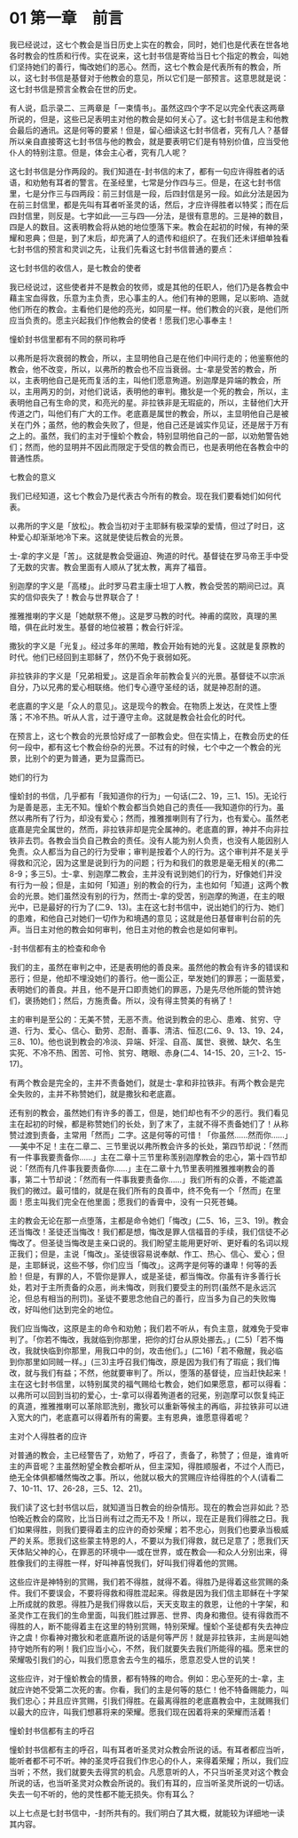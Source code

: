 # 01 第一章　前言


我已经说过，这七个教会是当日历史上实在的教会，同时，她们也是代表在世各地各时教会的性质和行传。实在说来，这七封书信是寄给当日七个指定的教会，叫她们坚持她们的善行，悔改她们的恶心。然而，这七个教会是代表所有的教会，所以，这七封书信是基督对于他教会的意见，所以它们是一部预言。这意思就是说：这七封书信是预言全教会在世的历史。

有人说，启示录二、三两章是「一束情书」。虽然这四个字不足以完全代表这两章所说的，但是，这些已足表明主对他的教会是如何关心了。这七封书信是主和他教会最后的通讯。这是何等的要紧！但是，留心细读这七封书信者，究有几人？基督所以亲自直接寄这七封书信与他的教会，就是要表明它们是有特别价值，应当受他仆人的特别注意。但是，体会主心者，究有几人呢？

这七封书信是分作两段的。我们知道在-封书信的末了，都有一句应许得胜者的话语，和劝勉有耳者的警言。在圣经里，七常是分作四与三。但是，在这七封书信里，七是分作三与四两段：前三封信是一段，后四封信是另一段。如此分法是因为在前三封信里，都是先叫有耳者听圣灵的话，然后，才应许得胜者以特奖；而在后四封信里，则反是。七字如此──三与四──分法，是很有意思的。三是神的数目，四是人的数目。这表明教会将从她的地位堕落下来。教会在起初的时候，有神的荣耀和恩典；但是，到了末后，却充满了人的遗传和组织了。在我们还未详细单独看七封书信的预言和灵训之先，让我们先看这七封书信普通的要点：

这七封书信的收信人，是七教会的使者

我已经说过，这些使者并不是教会的牧师，或是其他的任职人，他们乃是各教会中藉主宝血得救，乐意为主负责，忠心事主的人。他们有神的恩赐，足以影响、造就他们所在的教会。主看他们是他的亮光，如同星一样。他们教会的兴衰，是他们所应当负责的。愿主兴起我们作他教会的使者！愿我们忠心事奉主！

憧蚧封书信里都有不同的祭司称呼

以弗所是将次衰弱的教会，所以，主显明他自己是在他们中间行走的；他鉴察他的教会，他不改变，所以，以弗所的教会也不应当衰弱。士-拿是受苦的教会，所以，主表明他自己是死而复活的主，叫他们愿意殉道。别迦摩是异端的教会，所以，主用两刃的剑，对他们说话，表明他的审判。撒狄是一个死的教会，所以，主表明他自己有生命的灵，和亮光的星。非拉铁非是无瑕疵的，所以，主替他们大开传道之门，叫他们有广大的工作。老底嘉是属世的教会，所以，主显明他自己是被关在门外；虽然，他的教会失败了，但是，他自己还是诚实作见证，还是居于万有之上的。虽然，我们的主对于憧蚧个教会，特别显明他自己的一部，以劝勉警告她们；然而，他的显明并不因此而限定于受信的教会而已，也是表明他在各教会中的普通性质。

七教会的意义

我们已经知道，这七个教会乃是代表古今所有的教会。现在我们要看她们如何代表。

以弗所的字义是「放松」。教会当初对于主耶稣有极深挚的爱情，但过了时日，这种爱心却渐渐地冷下来。这就是使徒后教会的光景。

士-拿的字义是「苦」。这就是教会受逼迫、殉道的时代。基督徒在罗马帝王手中受了无数的灾害。教会里面有人顺从了犹太教，离弃了福音。

别迦摩的字义是「高楼」。此时罗马君主康士坦丁人教，教会受苦的期间已过。真实的信仰丧失了！教会与世界联合了！

推雅推喇的字义是「她献祭不倦」。这是罗马教的时代。神甫的腐败，真理的黑暗，俱在此时发生。基督的地位被篡；教会行奸淫。

撒狄的字义是「光复」。经过多年的黑暗，教会开始有她的光复。这就是复原教的时代。他们已经回到主耶稣了，然仍不免于衰弱如死。

非拉铁非的字义是「兄弟相爱」。这是百余年前教会复兴的光景。基督徒不以宗派自分，乃以兄弗的爱心相联络。他们专心遵守圣经的话，就是神忍耐的道。

老底嘉的字义是「众人的意见」。这是现今的教会。在物质上发达，在灵性上堕落；不冷不热。听从人言，过于遵守主命。这就是教会社会化的时代。

在预言上，这七个教会的光景恰好成了一部教会史。但在实情上，在教会历史的任何一段中，都有这七个教会纷杂的光景。不过有的时候，七个中之一个教会的光景，比别个的更为普通，更为显露而已。

她们的行为

憧蚧封的书信，几乎都有「我知道你的行为」一句话(二2、19，三1、15)。无论行为是善是恶，主无不知。憧蚧个教会都当负她自己的责任──我知道你的行为。虽然以弗所有了行为，却没有爱心；然而，推雅推喇则有了行为，也有爱心。虽然老底嘉是完全属世的，然而，非拉铁非却是完全属神的。老底嘉的罪，神并不向非拉铁非去罚。各教会当负自己教会的责任。没有人能为别人负责，也没有人能因别人免责。众人都当为自己的行为受审；审判是按着个人的行为。这个审判并不是关乎得救和沉沦，因为这里是说到行为的问题；行为和我们的救恩是毫无相关的(弗二8-9；多三5)。士-拿、别迦摩二教会，主并没有说到她们的行为，好像她们并没有行为一般；但是，主如何「知道」别的教会的行为，主也如何「知道」这两个教会的光景。她们虽然没有别的行为，然而士-拿的受苦，别迦摩的殉道，在主的眼光中，已是最好的行为了(二9、13)。主在这七封书信中，说出她们的行为、她们的患难，和他自己对她们一切作为和境遇的意见；这就是他日基督审判台前的先声。当日主对他的教会如何审判，他日主对他的教会也是如何审判。

-封书信都有主的检查和命令

我们的主，虽然在审判之中，还是表明他的善良来。虽然他的教会有许多的错误和恶行；但是，他却不埋没她们的善行。他一面公正，举发她们的罪恶；一面慈爱，表明她们的善良。并且，他不是开口即责她们的罪恶，乃是先尽他所能的赞许她们，褒扬她们；然后，方施责备。所以，没有得主赞美的有祸了！

主的审判是至公的：无美不赞，无恶不责。他说到教会的忠心、患难、贫穷、守道、行为、爱心、信心、勤劳、忍耐、善事、清洁、恒忍(二6、9、13、19、24，三8、10)。他也说到教会的冷淡、异端、奸淫、自高、属世、衰微、缺欠、名生实死、不冷不热、困苦、可怜、贫穷、瞎眼、赤身(二4、14-15、20，三1-2、15-17)。

有两个教会是完全的，主并不责备她们，就是士-拿和非拉铁非。有两个教会是完全失败的，主并不称赞她们，就是撒狄和老底嘉。

还有别的教会，虽然她们有许多的善工，但是，她们却也有不少的恶行。我们看见主在起初的时候，都是称赞她们的长处，到了末了，主就不得不责备她们了！从称赞过渡到责备，主常用「然而」二字。这是何等的可惜！「你虽然……然而你……」──美中不足！主在二章二、三节里说以弗所教会许多的长处，第四节却说：「然而有一件事我要责备你……」主在二章十三节里称羡别迦摩教会的忠心，第十四节却说：「然而有几件事我要责备你……」主在二章十九节里表明推雅推喇教会的善事，第二十节却说：「然而有一件事我要责备你……」我们所有的众善，不能遮盖我们的微过。最可惜的，就是在我们所有的良善中，终不免有一个「然而」在里面！愿主叫我们完全在他里面；愿我们的香膏中，没有一只死苍蝇。

主的教会无论在那一点堕落，主都是命令她们「悔改」(二5、16，三3、19)。教会还当悔改！圣徒还当悔改！我们都是想，悔改是罪人信福音的手续，我们信徒不必悔改了。但圣徒当悔改是主亲口说的。我们盼望主能用更好听、更好看的名词以规正我们；但是，主说「悔改」。圣徒很容易说奉献、作工、热心、信心、爱心；但是，主耶稣说，这些不够，你们应当「悔改」。这两字是何等的谦卑！何等的丢脸！但是，有罪的人，不管你是罪人，或是圣徒，都当悔改。你虽有许多善行长处，若对于主所责备的众恶，尚未悔改，则我们要受主的刑罚(虽然不是永远沉沦，但总有相当的刑罚)。圣徒不要思念他自己的善行，应当多为自己的失败悔改，好叫他们达到完全的地位。

我们应当悔改，这原是主的命令和劝勉；我们若不听从，有负主意，就难免于受审判了。「你若不悔改，我就临到你那里，把你的灯台从原处挪去。」(二5)「若不悔改，我就快临到你那里，用我口中的剑，攻击他们。」(二16)「若不儆醒，我必临到你那里如同贼一样。」(三3)主呼召我们悔改，原是因为我们有了瑕疵；我们悔改，就与我们有益；不然，他就要审判了。所以，堕落的基督徒，应当赶快起来！主在这七封书信里，以特别属灵的福气赐给七教会，她们如果愿意，都可以得看：以弗所可以回到当初的爱心，士-拿可以得着殉道者的冠冕，别迦摩可以恢复纯正的真道，推雅推喇可以革除耶洗别，撒狄可以重新等候主的再临，非拉铁非可以进入宽大的门，老底嘉可以得着所有的需要。主有恩典，谁愿意得着呢？

主对个人得胜者的应许

对普通的教会，主已经警告了，劝勉了，呼召了，责备了，称赞了；但是，谁肯听主的声音呢？主虽然盼望全教会都听从，但主深知，得胜顺服者，不过个人而已，绝无全体俱都幡然悔改之事。所以，他就以极大的赏赐应许给得胜的个人(请看二7、10-11、17、26-28，三5、12、21)。

我们读了这七封书信以后，就知道当日教会的纷杂情形。现在的教会岂非如此？恐怕晚近教会的腐败，比当日尚有过之而无不及！所以，现在正是我们得胜之日。我们如果得胜，则我们要得着主的应许的奇妙荣耀；若不忠心，则我们也要承当极威严的关系。愿我们这些蒙主特恩的人，不要以为我们得救，就已足意了；愿我们天天体贴父神的心，在罪恶的环境中──或在世界，或在教会──和众人分别出来，得胜像我们的主得胜一样，好叫神喜悦我们，好叫我们得着他的赏赐。

这些应许是神特别的赏赐，我们若不得胜，就得不着。得胜乃是得着这些赏赐的条件。我们不要误会，不要将得救和得胜混起来。得救是因为我们信主耶稣在十字架上所成就的救恩。得胜乃是我们得救以后，天天支取主的救恩，让他的十字架，和圣灵作工在我们的生命里面，叫我们胜过罪恶、世界、肉身和撒但。徒有得救而不得胜的人，断不能得着主在这里的特别赏赐，特别荣耀。憧蚧个圣徒都有失去神应许之虞！你看神对撒狄和老底嘉所说的话是何等严厉！就是非拉铁非，主尚是叫她持守她所有的咧！我们应当小心，不然，我们就要失去我们所能得的福。愿来世的荣耀吸引我们的心，叫我们愿意舍去今生的福乐，愿意忍受人世的讥笑！

这些应许，对于憧蚧教会的情景，都有特殊的吻合。例如：忠心至死的士-拿，主就应许她不受第二次死的害。你看，我们的主是何等的慈仁！他不特备赐能力，叫我们忠心；并且应许赏赐，引我们得胜。在最离得胜的老底嘉教会中，主就赐我们以最大的应许，叫我们想慕将来的荣耀。愿我们现在因着将来的荣耀而活着！

憧蚧封书信都有主的呼召

憧蚧封书信都有主的呼召，叫有耳者听圣灵对众教会所说的话。有耳者都应当听，能听者都不可不听。神的圣灵呼召我们作忠心的仆人，来得着荣耀；所以，我们应当听；不然，我们就要失去得赏的机会。凡愿意听的人，不只当听圣灵对这个教会所说的话，也当听圣灵对众教会所说的。我们有耳的，应当听圣灵所说的一切话。失去一句不听的，他的灵性都不能无损失。你有耳么？

以上七点是七封书信中，-封所共有的。我们明白了其大概，就能较为详细地一读其内容。

